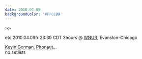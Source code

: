 ```yaml
---
date: 2010.04.09
backgroundColor: '#FFCC99'
---
```


\>>

etc 2010.04.09fr 23:30 CDT 3hours @ [WNUR](http://www.wnur.org/), Evanston-Chicago  


[Kevin Gorman](http://www.kevingorman.co.uk/), [Phonaut](http://www.phonaut.com/)...  
no setlists